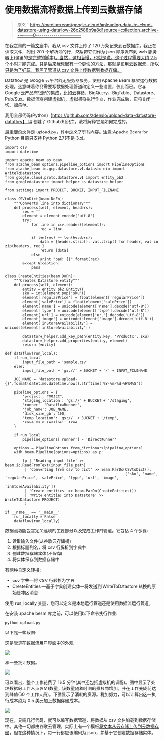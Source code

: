 # 使用数据流将数据上传到云数据存储

> 原文：<https://medium.com/google-cloud/uploading-data-to-cloud-datastore-using-dataflow-26c2588b9a8d?source=collection_archive---------0----------------------->

在我之前的一篇[文章](/google-cloud/search-on-google-cloud-platform-cloud-datastore-615c14cb1bb)中，我从 csv 文件上传了 120 万条记录到云数据库。我正在读取文件，列出 200 个解析过的行，然后把它们作为 json 顺序发布到 web 服务器上(这里的[是完整的脚本)。当然，这相当慢，也就是说，这个过程需要大约 2.5 个小时才能完成。只是后来我想起有一个更快的方法，那就是使用云数据流，所以只是为了好玩，我写了管道从 csv 文件上传数据到数据存储。](https://github.com/zdenulo/gcp-search/blob/master/cloud_datastore/upload.py)

Dataflow 是 Google 云平台的无服务器服务，使用 Apache Beam 框架运行数据处理。这意味着你只需要写数据处理管道和定义一些设置，仅此而已。它与 Google 云产品有很好的集成，比如云存储、BigQuery、BigTable、Datastore、Pub/Sub。数据流将创建虚拟机，虚拟机将执行作业，作业完成后，它将关闭一切。很简单。

我用全部代码(Python)【https://github.com/zdenulo/upload-data-datastore-dataflow】T4 创建了 Github 知识库，我将解释它是如何完成的。

最重要的文件是 upload.py，其中定义了所有内容。注意:Apache Beam for Python 目前只支持 Python 2.7(不是 3.x)。

```
import csv
import datetime

import apache_beam as beam
from apache_beam.options.pipeline_options import PipelineOptions
from apache_beam.io.gcp.datastore.v1.datastoreio import WriteToDatastore
from google.cloud.proto.datastore.v1 import entity_pb2
from googledatastore import helper as datastore_helper

from settings import PROJECT, BUCKET, INPUT_FILENAME

class CSVtoDict(beam.DoFn):
    """Converts line into dictionary"""
    def process(self, element, headers):
        rec = ""
        element = element.encode('utf-8')
        try:
            for line in csv.reader([element]):
                rec = line

            if len(rec) == len(headers):
                data = {header.strip(): val.strip() for header, val in zip(headers, rec)}
                return [data]
            else:
                print "bad: {}".format(rec)
        except Exception:
            pass

class CreateEntities(beam.DoFn):
    """Creates Datastore entity"""
    def process(self, element):
        entity = entity_pb2.Entity()
        sku = int(element.pop('sku'))
        element['regularPrice'] = float(element['regularPrice'])
        element['salePrice'] = float(element['salePrice'])
        element['name'] = unicode(element['name'].decode('utf-8'))
        element['type'] = unicode(element['type'].decode('utf-8'))
        element['url'] = unicode(element['url'].decode('utf-8'))
        element['image'] = unicode(element['image'].decode('utf-8'))
        element['inStoreAvailability'] = unicode(element['inStoreAvailability'])

        datastore_helper.add_key_path(entity.key, 'Productx', sku)
        datastore_helper.add_properties(entity, element)
        return [entity]

def dataflow(run_local):
    if run_local:
        input_file_path = 'sample.csv'
    else:
        input_file_path = 'gs://' + BUCKET + '/' + INPUT_FILENAME

    JOB_NAME = 'datastore-upload-{}'.format(datetime.datetime.now().strftime('%Y-%m-%d-%H%M%S'))

    pipeline_options = {
        'project': PROJECT,
        'staging_location': 'gs://' + BUCKET + '/staging',
        'runner': 'DataflowRunner',
        'job_name': JOB_NAME,
        'disk_size_gb': 100,
        'temp_location': 'gs://' + BUCKET + '/temp',
        'save_main_session': True
    }

    if run_local:
        pipeline_options['runner'] = 'DirectRunner'

    options = PipelineOptions.from_dictionary(pipeline_options)
    with beam.Pipeline(options=options) as p:

        (p | 'Reading input file' >> beam.io.ReadFromText(input_file_path)
         | 'Converting from csv to dict' >> beam.ParDo(CSVtoDict(),
                                                       ['sku', 'name', 'regularPrice', 'salePrice', 'type', 'url', 'image',
                                                        'inStoreAvailability'])
         | 'Create entities' >> beam.ParDo(CreateEntities())
         | 'Write entities into Datastore' >> WriteToDatastore(PROJECT)
         )

if __name__ == '__main__':
    run_locally = False
    dataflow(run_locally)
```

数据流功能包含定义选项的主要部分以及完成工作的管道。它包括 4 个步骤:

1.  读取输入文件(从谷歌云存储桶)
2.  根据标题列名，将 csv 行解析到字典中
3.  创建数据存储实体(不保存)
4.  将实体保存到数据存储中

有两种自定义转换:

*   csv 字典—将 CSV 行转换为字典
*   CreateEntities —基于字典创建实体—将发送到 WriteToDatastore 转换的原始缓冲区消息

使用 run_locally 变量，您可以定义是本地运行管道还是使用数据流运行管道。

在安装 apache beam 库之前，可以使用以下命令执行作业:

```
python upload.py
```

以下是一些截图:

这是管道在数据流用户界面中的外观

![](img/5a075cba7198ca346720cf8c86c033f7.png)

和一些统计数据。

![](img/394b77d812a0d17c8e7dde4f286079f3.png)

可以看出，整个工作花费了 16.5 分钟(其中还包括虚拟机的调配)。图中显示了处理数据的工作人员(VM)数量，该数量随着时间的推移而增加，并在工作完成前达到峰值(60 个工作人员)。下图显示了消耗的资源。稍加努力，可以计算出这一执行成本约为 0.5 美元加上数据存储成本。

![](img/f7ab9e5c598ecc2022105fcafc32e56b.png)

现在，只需几行代码，就可以编写数据管道，将数据从 csv 文件加载到数据存储中。其他一切都由谷歌云管理。实际上有一个模板[将文本从云存储上传到云数据存储](https://cloud.google.com/dataflow/docs/templates/provided-templates#gcstexttodatastore)，但在这种情况下，每一行都应该编码为 json，并基于它创建数据存储实体。